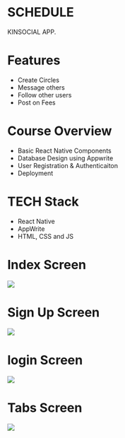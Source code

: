 # SCHEDULE
KINSOCIAL APP.

# Features
* Create Circles
* Message others 
* Follow other users
* Post on Fees

# Course Overview
* Basic React Native Components
* Database Design using Appwrite
* User Registration & Authenticaiton
* Deployment

# TECH Stack
* React Native
* AppWrite
* HTML, CSS and JS

 # Index Screen
<img src="assets/images/index.jpg">

# Sign Up Screen
<img src="assets/images/sign-up.jpg">  

# login Screen
<img src="assets/images/sign-in.jpg">  

# Tabs Screen
<img src="assets/images/tabs-screen.jpg">
